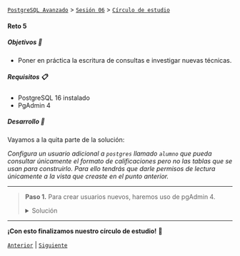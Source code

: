 [`PostgreSQL Avanzado`](../../../README.md) > [`Sesión 06`](../../README.md) > [`Círculo de estudio`](../README.md)

#### Reto 5

##### Objetivos 🎯

- Poner en práctica la escritura de consultas e investigar nuevas técnicas.

##### Requisitos 📋

- PostgreSQL 16 instalado
- PgAdmin 4

##### Desarrollo 🚀

Vayamos a la quita parte de la solución: 

*Configura un usuario adicional a `postgres` llamado `alumno` que pueda consultar únicamente el formato de calificaciones pero no las tablas que se usan para construirlo. Para ello tendrás que darle permisos de lectura únicamente a la vista que creaste en el punto anterior.*

---
> **Paso 1.** Para crear usuarios nuevos, haremos uso de pgAdmin 4.
>
> <details><summary>Solución</summary>
>
> Comenzamos, dado clic derecho a la sección *Login/Group Roles*, elegimos Create > Login/Group Role...
>
> ![img](../../imagenes/img09.png)
>
> Colocamos el nombre del usuario y llenamos el resto de datos del rol.
>
> ![img](../../imagenes/img10.png)
>
> Volvemos a la sección de vistas, damos clic en la vista que creamos y elegimos Properties.
>
> ![img](../../imagenes/img11.png)
>
> En la pestaña de Security añadimos el rol y sólo damos el permiso SELECT.
>
> ![img](../../imagenes/img12.png)
> </details>
---

**¡Con esto finalizamos nuestro círculo de estudio!** :clap:


[`Anterior`](../reto04/README.md) | [`Siguiente`](../../../sesion06/README.md)
